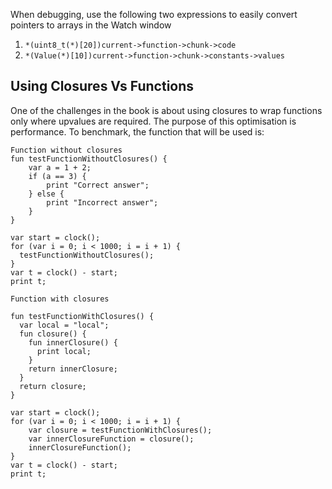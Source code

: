 When debugging, use the following two expressions to easily convert pointers to arrays in the Watch window

1. `*(uint8_t(*)[20])current->function->chunk->code`
2. `*(Value(*)[10])current->function->chunk->constants->values`

## Using Closures Vs Functions
One of the challenges in the book is about using closures to wrap functions only where upvalues are required. The purpose of this optimisation is performance.
To benchmark, the function that will be used is:

```
Function without closures
fun testFunctionWithoutClosures() {
    var a = 1 + 2;
    if (a == 3) {
        print "Correct answer";
    } else {
        print "Incorrect answer";
    }
}

var start = clock();
for (var i = 0; i < 1000; i = i + 1) {
  testFunctionWithoutClosures();
}
var t = clock() - start;
print t;

Function with closures

fun testFunctionWithClosures() {
  var local = "local";
  fun closure() {
    fun innerClosure() {
      print local;
    }
    return innerClosure;
  }
  return closure;
}

var start = clock();
for (var i = 0; i < 1000; i = i + 1) {
    var closure = testFunctionWithClosures();
    var innerClosureFunction = closure();
    innerClosureFunction();
}
var t = clock() - start;
print t;
```